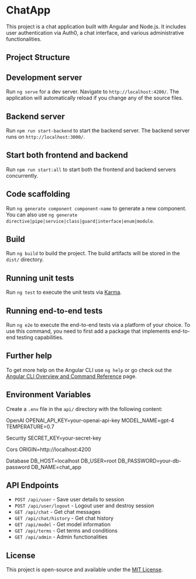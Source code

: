 # ChatApp

This project is a chat application built with Angular and Node.js. It includes user authentication via Auth0, a chat interface, and various administrative functionalities.

## Project Structure


## Development server

Run `ng serve` for a dev server. Navigate to `http://localhost:4200/`. The application will automatically reload if you change any of the source files.

## Backend server

Run `npm run start-backend` to start the backend server. The backend server runs on `http://localhost:3000/`.

## Start both frontend and backend

Run `npm run start:all` to start both the frontend and backend servers concurrently.

## Code scaffolding

Run `ng generate component component-name` to generate a new component. You can also use `ng generate directive|pipe|service|class|guard|interface|enum|module`.

## Build

Run `ng build` to build the project. The build artifacts will be stored in the `dist/` directory.

## Running unit tests

Run `ng test` to execute the unit tests via [Karma](https://karma-runner.github.io).

## Running end-to-end tests

Run `ng e2e` to execute the end-to-end tests via a platform of your choice. To use this command, you need to first add a package that implements end-to-end testing capabilities.

## Further help

To get more help on the Angular CLI use `ng help` or go check out the [Angular CLI Overview and Command Reference](https://angular.io/cli) page.

## Environment Variables

Create a `.env` file in the `api/` directory with the following content:

OpenAI
OPENAI_API_KEY=your-openai-api-key 
MODEL_NAME=gpt-4 
TEMPERATURE=0.7

Security
SECRET_KEY=your-secret-key

Cors
ORIGIN=http://localhost:4200

Database
DB_HOST=localhost 
DB_USER=root 
DB_PASSWORD=your-db-password 
DB_NAME=chat_app

## API Endpoints

- `POST /api/user` - Save user details to session
- `POST /api/user/logout` - Logout user and destroy session
- `GET /api/chat` - Get chat messages
- `GET /api/chat/history` - Get chat history
- `GET /api/model` - Get model information
- `GET /api/terms` - Get terms and conditions
- `GET /api/admin` - Admin functionalities

## License

This project is open-source and available under the [MIT License](LICENSE).
